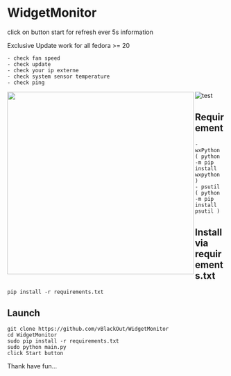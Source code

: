 # WidgetMonitor  
  
click on button start for refresh ever 5s information 

Exclusive Update work for all fedora >= 20  

```
- check fan speed
- check update
- check your ip externe
- check system sensor temperature
- check ping
  ```
<a href="url"><img src="https://www.cuby-hebergs.com/dl/images/github/WidgetMonitor/main3.png" align="left" height="420" width="430" ></a>
![test](https://www.cuby-hebergs.com/dl/images/github/WidgetMonitor/mains3_update.png )



## Requirement  
```
- wxPython ( python -m pip install wxpython )
- psutil ( python -m pip install psutil )

```
## Install via requirements.txt
```
pip install -r requirements.txt
```


## Launch 
```
git clone https://github.com/vBlackOut/WidgetMonitor
cd WidgetMonitor
sudo pip install -r requirements.txt
sudo python main.py
click Start button
```

Thank have fun...
